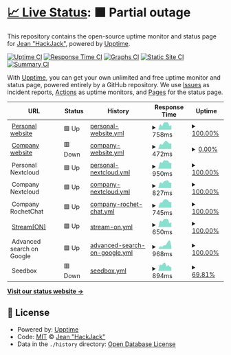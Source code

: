 # [📈 Live Status](https://hackjack-101.github.io/upptime): <!--live status--> **🟧 Partial outage**

This repository contains the open-source uptime monitor and status page for [Jean "HackJack"](https://hackjack.info), powered by [Upptime](https://github.com/upptime/upptime).

[![Uptime CI](https://github.com/hackjack-101/upptime/workflows/Uptime%20CI/badge.svg)](https://github.com/hackjack-101/upptime/actions?query=workflow%3A%22Uptime+CI%22)
[![Response Time CI](https://github.com/hackjack-101/upptime/workflows/Response%20Time%20CI/badge.svg)](https://github.com/hackjack-101/upptime/actions?query=workflow%3A%22Response+Time+CI%22)
[![Graphs CI](https://github.com/hackjack-101/upptime/workflows/Graphs%20CI/badge.svg)](https://github.com/hackjack-101/upptime/actions?query=workflow%3A%22Graphs+CI%22)
[![Static Site CI](https://github.com/hackjack-101/upptime/workflows/Static%20Site%20CI/badge.svg)](https://github.com/hackjack-101/upptime/actions?query=workflow%3A%22Static+Site+CI%22)
[![Summary CI](https://github.com/hackjack-101/upptime/workflows/Summary%20CI/badge.svg)](https://github.com/hackjack-101/upptime/actions?query=workflow%3A%22Summary+CI%22)

With [Upptime](https://upptime.js.org), you can get your own unlimited and free uptime monitor and status page, powered entirely by a GitHub repository. We use [Issues](https://github.com/hackjack-101/upptime/issues) as incident reports, [Actions](https://github.com/hackjack-101/upptime/actions) as uptime monitors, and [Pages](https://hackjack-101.github.io/upptime) for the status page.

<!--start: status pages-->
<!-- This summary is generated by Upptime (https://github.com/upptime/upptime) -->
<!-- Do not edit this manually, your changes will be overwritten -->
<!-- prettier-ignore -->
| URL | Status | History | Response Time | Uptime |
| --- | ------ | ------- | ------------- | ------ |
| <img alt="" src="https://icons.duckduckgo.com/ip3/hackjack.info.ico" height="13"> [Personal website](https://hackjack.info) | 🟩 Up | [personal-website.yml](https://github.com/HackJack-101/upptime/commits/HEAD/history/personal-website.yml) | <details><summary><img alt="Response time graph" src="./graphs/personal-website/response-time-week.png" height="20"> 758ms</summary><br><a href="https://hackjack-101.github.io/upptime/history/personal-website"><img alt="Response time 752" src="https://img.shields.io/endpoint?url=https%3A%2F%2Fraw.githubusercontent.com%2FHackJack-101%2Fupptime%2FHEAD%2Fapi%2Fpersonal-website%2Fresponse-time.json"></a><br><a href="https://hackjack-101.github.io/upptime/history/personal-website"><img alt="24-hour response time 635" src="https://img.shields.io/endpoint?url=https%3A%2F%2Fraw.githubusercontent.com%2FHackJack-101%2Fupptime%2FHEAD%2Fapi%2Fpersonal-website%2Fresponse-time-day.json"></a><br><a href="https://hackjack-101.github.io/upptime/history/personal-website"><img alt="7-day response time 758" src="https://img.shields.io/endpoint?url=https%3A%2F%2Fraw.githubusercontent.com%2FHackJack-101%2Fupptime%2FHEAD%2Fapi%2Fpersonal-website%2Fresponse-time-week.json"></a><br><a href="https://hackjack-101.github.io/upptime/history/personal-website"><img alt="30-day response time 770" src="https://img.shields.io/endpoint?url=https%3A%2F%2Fraw.githubusercontent.com%2FHackJack-101%2Fupptime%2FHEAD%2Fapi%2Fpersonal-website%2Fresponse-time-month.json"></a><br><a href="https://hackjack-101.github.io/upptime/history/personal-website"><img alt="1-year response time 756" src="https://img.shields.io/endpoint?url=https%3A%2F%2Fraw.githubusercontent.com%2FHackJack-101%2Fupptime%2FHEAD%2Fapi%2Fpersonal-website%2Fresponse-time-year.json"></a></details> | <details><summary><a href="https://hackjack-101.github.io/upptime/history/personal-website">100.00%</a></summary><a href="https://hackjack-101.github.io/upptime/history/personal-website"><img alt="All-time uptime 100.00%" src="https://img.shields.io/endpoint?url=https%3A%2F%2Fraw.githubusercontent.com%2FHackJack-101%2Fupptime%2FHEAD%2Fapi%2Fpersonal-website%2Fuptime.json"></a><br><a href="https://hackjack-101.github.io/upptime/history/personal-website"><img alt="24-hour uptime 100.00%" src="https://img.shields.io/endpoint?url=https%3A%2F%2Fraw.githubusercontent.com%2FHackJack-101%2Fupptime%2FHEAD%2Fapi%2Fpersonal-website%2Fuptime-day.json"></a><br><a href="https://hackjack-101.github.io/upptime/history/personal-website"><img alt="7-day uptime 100.00%" src="https://img.shields.io/endpoint?url=https%3A%2F%2Fraw.githubusercontent.com%2FHackJack-101%2Fupptime%2FHEAD%2Fapi%2Fpersonal-website%2Fuptime-week.json"></a><br><a href="https://hackjack-101.github.io/upptime/history/personal-website"><img alt="30-day uptime 100.00%" src="https://img.shields.io/endpoint?url=https%3A%2F%2Fraw.githubusercontent.com%2FHackJack-101%2Fupptime%2FHEAD%2Fapi%2Fpersonal-website%2Fuptime-month.json"></a><br><a href="https://hackjack-101.github.io/upptime/history/personal-website"><img alt="1-year uptime 100.00%" src="https://img.shields.io/endpoint?url=https%3A%2F%2Fraw.githubusercontent.com%2FHackJack-101%2Fupptime%2FHEAD%2Fapi%2Fpersonal-website%2Fuptime-year.json"></a></details>
| <img alt="" src="https://icons.duckduckgo.com/ip3/kbdev.io.ico" height="13"> [Company website](https://kbdev.io) | 🟥 Down | [company-website.yml](https://github.com/HackJack-101/upptime/commits/HEAD/history/company-website.yml) | <details><summary><img alt="Response time graph" src="./graphs/company-website/response-time-week.png" height="20"> 472ms</summary><br><a href="https://hackjack-101.github.io/upptime/history/company-website"><img alt="Response time 581" src="https://img.shields.io/endpoint?url=https%3A%2F%2Fraw.githubusercontent.com%2FHackJack-101%2Fupptime%2FHEAD%2Fapi%2Fcompany-website%2Fresponse-time.json"></a><br><a href="https://hackjack-101.github.io/upptime/history/company-website"><img alt="24-hour response time 452" src="https://img.shields.io/endpoint?url=https%3A%2F%2Fraw.githubusercontent.com%2FHackJack-101%2Fupptime%2FHEAD%2Fapi%2Fcompany-website%2Fresponse-time-day.json"></a><br><a href="https://hackjack-101.github.io/upptime/history/company-website"><img alt="7-day response time 472" src="https://img.shields.io/endpoint?url=https%3A%2F%2Fraw.githubusercontent.com%2FHackJack-101%2Fupptime%2FHEAD%2Fapi%2Fcompany-website%2Fresponse-time-week.json"></a><br><a href="https://hackjack-101.github.io/upptime/history/company-website"><img alt="30-day response time 493" src="https://img.shields.io/endpoint?url=https%3A%2F%2Fraw.githubusercontent.com%2FHackJack-101%2Fupptime%2FHEAD%2Fapi%2Fcompany-website%2Fresponse-time-month.json"></a><br><a href="https://hackjack-101.github.io/upptime/history/company-website"><img alt="1-year response time 496" src="https://img.shields.io/endpoint?url=https%3A%2F%2Fraw.githubusercontent.com%2FHackJack-101%2Fupptime%2FHEAD%2Fapi%2Fcompany-website%2Fresponse-time-year.json"></a></details> | <details><summary><a href="https://hackjack-101.github.io/upptime/history/company-website">0.00%</a></summary><a href="https://hackjack-101.github.io/upptime/history/company-website"><img alt="All-time uptime 45.60%" src="https://img.shields.io/endpoint?url=https%3A%2F%2Fraw.githubusercontent.com%2FHackJack-101%2Fupptime%2FHEAD%2Fapi%2Fcompany-website%2Fuptime.json"></a><br><a href="https://hackjack-101.github.io/upptime/history/company-website"><img alt="24-hour uptime 0.00%" src="https://img.shields.io/endpoint?url=https%3A%2F%2Fraw.githubusercontent.com%2FHackJack-101%2Fupptime%2FHEAD%2Fapi%2Fcompany-website%2Fuptime-day.json"></a><br><a href="https://hackjack-101.github.io/upptime/history/company-website"><img alt="7-day uptime 0.00%" src="https://img.shields.io/endpoint?url=https%3A%2F%2Fraw.githubusercontent.com%2FHackJack-101%2Fupptime%2FHEAD%2Fapi%2Fcompany-website%2Fuptime-week.json"></a><br><a href="https://hackjack-101.github.io/upptime/history/company-website"><img alt="30-day uptime 0.00%" src="https://img.shields.io/endpoint?url=https%3A%2F%2Fraw.githubusercontent.com%2FHackJack-101%2Fupptime%2FHEAD%2Fapi%2Fcompany-website%2Fuptime-month.json"></a><br><a href="https://hackjack-101.github.io/upptime/history/company-website"><img alt="1-year uptime 5.10%" src="https://img.shields.io/endpoint?url=https%3A%2F%2Fraw.githubusercontent.com%2FHackJack-101%2Fupptime%2FHEAD%2Fapi%2Fcompany-website%2Fuptime-year.json"></a></details>
| <img alt="" src="https://icons.duckduckgo.com/ip3/null.ico" height="13"> Personal Nextcloud | 🟩 Up | [personal-nextcloud.yml](https://github.com/HackJack-101/upptime/commits/HEAD/history/personal-nextcloud.yml) | <details><summary><img alt="Response time graph" src="./graphs/personal-nextcloud/response-time-week.png" height="20"> 950ms</summary><br><a href="https://hackjack-101.github.io/upptime/history/personal-nextcloud"><img alt="Response time 868" src="https://img.shields.io/endpoint?url=https%3A%2F%2Fraw.githubusercontent.com%2FHackJack-101%2Fupptime%2FHEAD%2Fapi%2Fpersonal-nextcloud%2Fresponse-time.json"></a><br><a href="https://hackjack-101.github.io/upptime/history/personal-nextcloud"><img alt="24-hour response time 792" src="https://img.shields.io/endpoint?url=https%3A%2F%2Fraw.githubusercontent.com%2FHackJack-101%2Fupptime%2FHEAD%2Fapi%2Fpersonal-nextcloud%2Fresponse-time-day.json"></a><br><a href="https://hackjack-101.github.io/upptime/history/personal-nextcloud"><img alt="7-day response time 950" src="https://img.shields.io/endpoint?url=https%3A%2F%2Fraw.githubusercontent.com%2FHackJack-101%2Fupptime%2FHEAD%2Fapi%2Fpersonal-nextcloud%2Fresponse-time-week.json"></a><br><a href="https://hackjack-101.github.io/upptime/history/personal-nextcloud"><img alt="30-day response time 952" src="https://img.shields.io/endpoint?url=https%3A%2F%2Fraw.githubusercontent.com%2FHackJack-101%2Fupptime%2FHEAD%2Fapi%2Fpersonal-nextcloud%2Fresponse-time-month.json"></a><br><a href="https://hackjack-101.github.io/upptime/history/personal-nextcloud"><img alt="1-year response time 880" src="https://img.shields.io/endpoint?url=https%3A%2F%2Fraw.githubusercontent.com%2FHackJack-101%2Fupptime%2FHEAD%2Fapi%2Fpersonal-nextcloud%2Fresponse-time-year.json"></a></details> | <details><summary><a href="https://hackjack-101.github.io/upptime/history/personal-nextcloud">100.00%</a></summary><a href="https://hackjack-101.github.io/upptime/history/personal-nextcloud"><img alt="All-time uptime 100.00%" src="https://img.shields.io/endpoint?url=https%3A%2F%2Fraw.githubusercontent.com%2FHackJack-101%2Fupptime%2FHEAD%2Fapi%2Fpersonal-nextcloud%2Fuptime.json"></a><br><a href="https://hackjack-101.github.io/upptime/history/personal-nextcloud"><img alt="24-hour uptime 100.00%" src="https://img.shields.io/endpoint?url=https%3A%2F%2Fraw.githubusercontent.com%2FHackJack-101%2Fupptime%2FHEAD%2Fapi%2Fpersonal-nextcloud%2Fuptime-day.json"></a><br><a href="https://hackjack-101.github.io/upptime/history/personal-nextcloud"><img alt="7-day uptime 100.00%" src="https://img.shields.io/endpoint?url=https%3A%2F%2Fraw.githubusercontent.com%2FHackJack-101%2Fupptime%2FHEAD%2Fapi%2Fpersonal-nextcloud%2Fuptime-week.json"></a><br><a href="https://hackjack-101.github.io/upptime/history/personal-nextcloud"><img alt="30-day uptime 100.00%" src="https://img.shields.io/endpoint?url=https%3A%2F%2Fraw.githubusercontent.com%2FHackJack-101%2Fupptime%2FHEAD%2Fapi%2Fpersonal-nextcloud%2Fuptime-month.json"></a><br><a href="https://hackjack-101.github.io/upptime/history/personal-nextcloud"><img alt="1-year uptime 100.00%" src="https://img.shields.io/endpoint?url=https%3A%2F%2Fraw.githubusercontent.com%2FHackJack-101%2Fupptime%2FHEAD%2Fapi%2Fpersonal-nextcloud%2Fuptime-year.json"></a></details>
| <img alt="" src="https://icons.duckduckgo.com/ip3/null.ico" height="13"> Company Nextcloud | 🟩 Up | [company-nextcloud.yml](https://github.com/HackJack-101/upptime/commits/HEAD/history/company-nextcloud.yml) | <details><summary><img alt="Response time graph" src="./graphs/company-nextcloud/response-time-week.png" height="20"> 827ms</summary><br><a href="https://hackjack-101.github.io/upptime/history/company-nextcloud"><img alt="Response time 760" src="https://img.shields.io/endpoint?url=https%3A%2F%2Fraw.githubusercontent.com%2FHackJack-101%2Fupptime%2FHEAD%2Fapi%2Fcompany-nextcloud%2Fresponse-time.json"></a><br><a href="https://hackjack-101.github.io/upptime/history/company-nextcloud"><img alt="24-hour response time 717" src="https://img.shields.io/endpoint?url=https%3A%2F%2Fraw.githubusercontent.com%2FHackJack-101%2Fupptime%2FHEAD%2Fapi%2Fcompany-nextcloud%2Fresponse-time-day.json"></a><br><a href="https://hackjack-101.github.io/upptime/history/company-nextcloud"><img alt="7-day response time 827" src="https://img.shields.io/endpoint?url=https%3A%2F%2Fraw.githubusercontent.com%2FHackJack-101%2Fupptime%2FHEAD%2Fapi%2Fcompany-nextcloud%2Fresponse-time-week.json"></a><br><a href="https://hackjack-101.github.io/upptime/history/company-nextcloud"><img alt="30-day response time 819" src="https://img.shields.io/endpoint?url=https%3A%2F%2Fraw.githubusercontent.com%2FHackJack-101%2Fupptime%2FHEAD%2Fapi%2Fcompany-nextcloud%2Fresponse-time-month.json"></a><br><a href="https://hackjack-101.github.io/upptime/history/company-nextcloud"><img alt="1-year response time 770" src="https://img.shields.io/endpoint?url=https%3A%2F%2Fraw.githubusercontent.com%2FHackJack-101%2Fupptime%2FHEAD%2Fapi%2Fcompany-nextcloud%2Fresponse-time-year.json"></a></details> | <details><summary><a href="https://hackjack-101.github.io/upptime/history/company-nextcloud">100.00%</a></summary><a href="https://hackjack-101.github.io/upptime/history/company-nextcloud"><img alt="All-time uptime 99.90%" src="https://img.shields.io/endpoint?url=https%3A%2F%2Fraw.githubusercontent.com%2FHackJack-101%2Fupptime%2FHEAD%2Fapi%2Fcompany-nextcloud%2Fuptime.json"></a><br><a href="https://hackjack-101.github.io/upptime/history/company-nextcloud"><img alt="24-hour uptime 100.00%" src="https://img.shields.io/endpoint?url=https%3A%2F%2Fraw.githubusercontent.com%2FHackJack-101%2Fupptime%2FHEAD%2Fapi%2Fcompany-nextcloud%2Fuptime-day.json"></a><br><a href="https://hackjack-101.github.io/upptime/history/company-nextcloud"><img alt="7-day uptime 100.00%" src="https://img.shields.io/endpoint?url=https%3A%2F%2Fraw.githubusercontent.com%2FHackJack-101%2Fupptime%2FHEAD%2Fapi%2Fcompany-nextcloud%2Fuptime-week.json"></a><br><a href="https://hackjack-101.github.io/upptime/history/company-nextcloud"><img alt="30-day uptime 100.00%" src="https://img.shields.io/endpoint?url=https%3A%2F%2Fraw.githubusercontent.com%2FHackJack-101%2Fupptime%2FHEAD%2Fapi%2Fcompany-nextcloud%2Fuptime-month.json"></a><br><a href="https://hackjack-101.github.io/upptime/history/company-nextcloud"><img alt="1-year uptime 99.96%" src="https://img.shields.io/endpoint?url=https%3A%2F%2Fraw.githubusercontent.com%2FHackJack-101%2Fupptime%2FHEAD%2Fapi%2Fcompany-nextcloud%2Fuptime-year.json"></a></details>
| <img alt="" src="https://icons.duckduckgo.com/ip3/null.ico" height="13"> Company RochetChat | 🟩 Up | [company-rochet-chat.yml](https://github.com/HackJack-101/upptime/commits/HEAD/history/company-rochet-chat.yml) | <details><summary><img alt="Response time graph" src="./graphs/company-rochet-chat/response-time-week.png" height="20"> 745ms</summary><br><a href="https://hackjack-101.github.io/upptime/history/company-rochet-chat"><img alt="Response time 665" src="https://img.shields.io/endpoint?url=https%3A%2F%2Fraw.githubusercontent.com%2FHackJack-101%2Fupptime%2FHEAD%2Fapi%2Fcompany-rochet-chat%2Fresponse-time.json"></a><br><a href="https://hackjack-101.github.io/upptime/history/company-rochet-chat"><img alt="24-hour response time 641" src="https://img.shields.io/endpoint?url=https%3A%2F%2Fraw.githubusercontent.com%2FHackJack-101%2Fupptime%2FHEAD%2Fapi%2Fcompany-rochet-chat%2Fresponse-time-day.json"></a><br><a href="https://hackjack-101.github.io/upptime/history/company-rochet-chat"><img alt="7-day response time 745" src="https://img.shields.io/endpoint?url=https%3A%2F%2Fraw.githubusercontent.com%2FHackJack-101%2Fupptime%2FHEAD%2Fapi%2Fcompany-rochet-chat%2Fresponse-time-week.json"></a><br><a href="https://hackjack-101.github.io/upptime/history/company-rochet-chat"><img alt="30-day response time 704" src="https://img.shields.io/endpoint?url=https%3A%2F%2Fraw.githubusercontent.com%2FHackJack-101%2Fupptime%2FHEAD%2Fapi%2Fcompany-rochet-chat%2Fresponse-time-month.json"></a><br><a href="https://hackjack-101.github.io/upptime/history/company-rochet-chat"><img alt="1-year response time 676" src="https://img.shields.io/endpoint?url=https%3A%2F%2Fraw.githubusercontent.com%2FHackJack-101%2Fupptime%2FHEAD%2Fapi%2Fcompany-rochet-chat%2Fresponse-time-year.json"></a></details> | <details><summary><a href="https://hackjack-101.github.io/upptime/history/company-rochet-chat">100.00%</a></summary><a href="https://hackjack-101.github.io/upptime/history/company-rochet-chat"><img alt="All-time uptime 100.00%" src="https://img.shields.io/endpoint?url=https%3A%2F%2Fraw.githubusercontent.com%2FHackJack-101%2Fupptime%2FHEAD%2Fapi%2Fcompany-rochet-chat%2Fuptime.json"></a><br><a href="https://hackjack-101.github.io/upptime/history/company-rochet-chat"><img alt="24-hour uptime 100.00%" src="https://img.shields.io/endpoint?url=https%3A%2F%2Fraw.githubusercontent.com%2FHackJack-101%2Fupptime%2FHEAD%2Fapi%2Fcompany-rochet-chat%2Fuptime-day.json"></a><br><a href="https://hackjack-101.github.io/upptime/history/company-rochet-chat"><img alt="7-day uptime 100.00%" src="https://img.shields.io/endpoint?url=https%3A%2F%2Fraw.githubusercontent.com%2FHackJack-101%2Fupptime%2FHEAD%2Fapi%2Fcompany-rochet-chat%2Fuptime-week.json"></a><br><a href="https://hackjack-101.github.io/upptime/history/company-rochet-chat"><img alt="30-day uptime 100.00%" src="https://img.shields.io/endpoint?url=https%3A%2F%2Fraw.githubusercontent.com%2FHackJack-101%2Fupptime%2FHEAD%2Fapi%2Fcompany-rochet-chat%2Fuptime-month.json"></a><br><a href="https://hackjack-101.github.io/upptime/history/company-rochet-chat"><img alt="1-year uptime 100.00%" src="https://img.shields.io/endpoint?url=https%3A%2F%2Fraw.githubusercontent.com%2FHackJack-101%2Fupptime%2FHEAD%2Fapi%2Fcompany-rochet-chat%2Fuptime-year.json"></a></details>
| <img alt="" src="https://icons.duckduckgo.com/ip3/streamon.info.ico" height="13"> [Stream[ON]](https://streamon.info) | 🟩 Up | [stream-on.yml](https://github.com/HackJack-101/upptime/commits/HEAD/history/stream-on.yml) | <details><summary><img alt="Response time graph" src="./graphs/stream-on/response-time-week.png" height="20"> 650ms</summary><br><a href="https://hackjack-101.github.io/upptime/history/stream-on"><img alt="Response time 639" src="https://img.shields.io/endpoint?url=https%3A%2F%2Fraw.githubusercontent.com%2FHackJack-101%2Fupptime%2FHEAD%2Fapi%2Fstream-on%2Fresponse-time.json"></a><br><a href="https://hackjack-101.github.io/upptime/history/stream-on"><img alt="24-hour response time 501" src="https://img.shields.io/endpoint?url=https%3A%2F%2Fraw.githubusercontent.com%2FHackJack-101%2Fupptime%2FHEAD%2Fapi%2Fstream-on%2Fresponse-time-day.json"></a><br><a href="https://hackjack-101.github.io/upptime/history/stream-on"><img alt="7-day response time 650" src="https://img.shields.io/endpoint?url=https%3A%2F%2Fraw.githubusercontent.com%2FHackJack-101%2Fupptime%2FHEAD%2Fapi%2Fstream-on%2Fresponse-time-week.json"></a><br><a href="https://hackjack-101.github.io/upptime/history/stream-on"><img alt="30-day response time 655" src="https://img.shields.io/endpoint?url=https%3A%2F%2Fraw.githubusercontent.com%2FHackJack-101%2Fupptime%2FHEAD%2Fapi%2Fstream-on%2Fresponse-time-month.json"></a><br><a href="https://hackjack-101.github.io/upptime/history/stream-on"><img alt="1-year response time 639" src="https://img.shields.io/endpoint?url=https%3A%2F%2Fraw.githubusercontent.com%2FHackJack-101%2Fupptime%2FHEAD%2Fapi%2Fstream-on%2Fresponse-time-year.json"></a></details> | <details><summary><a href="https://hackjack-101.github.io/upptime/history/stream-on">100.00%</a></summary><a href="https://hackjack-101.github.io/upptime/history/stream-on"><img alt="All-time uptime 100.00%" src="https://img.shields.io/endpoint?url=https%3A%2F%2Fraw.githubusercontent.com%2FHackJack-101%2Fupptime%2FHEAD%2Fapi%2Fstream-on%2Fuptime.json"></a><br><a href="https://hackjack-101.github.io/upptime/history/stream-on"><img alt="24-hour uptime 100.00%" src="https://img.shields.io/endpoint?url=https%3A%2F%2Fraw.githubusercontent.com%2FHackJack-101%2Fupptime%2FHEAD%2Fapi%2Fstream-on%2Fuptime-day.json"></a><br><a href="https://hackjack-101.github.io/upptime/history/stream-on"><img alt="7-day uptime 100.00%" src="https://img.shields.io/endpoint?url=https%3A%2F%2Fraw.githubusercontent.com%2FHackJack-101%2Fupptime%2FHEAD%2Fapi%2Fstream-on%2Fuptime-week.json"></a><br><a href="https://hackjack-101.github.io/upptime/history/stream-on"><img alt="30-day uptime 100.00%" src="https://img.shields.io/endpoint?url=https%3A%2F%2Fraw.githubusercontent.com%2FHackJack-101%2Fupptime%2FHEAD%2Fapi%2Fstream-on%2Fuptime-month.json"></a><br><a href="https://hackjack-101.github.io/upptime/history/stream-on"><img alt="1-year uptime 100.00%" src="https://img.shields.io/endpoint?url=https%3A%2F%2Fraw.githubusercontent.com%2FHackJack-101%2Fupptime%2FHEAD%2Fapi%2Fstream-on%2Fuptime-year.json"></a></details>
| <img alt="" src="https://icons.duckduckgo.com/ip3/null.ico" height="13"> Advanced search on Google | 🟩 Up | [advanced-search-on-google.yml](https://github.com/HackJack-101/upptime/commits/HEAD/history/advanced-search-on-google.yml) | <details><summary><img alt="Response time graph" src="./graphs/advanced-search-on-google/response-time-week.png" height="20"> 968ms</summary><br><a href="https://hackjack-101.github.io/upptime/history/advanced-search-on-google"><img alt="Response time 620" src="https://img.shields.io/endpoint?url=https%3A%2F%2Fraw.githubusercontent.com%2FHackJack-101%2Fupptime%2FHEAD%2Fapi%2Fadvanced-search-on-google%2Fresponse-time.json"></a><br><a href="https://hackjack-101.github.io/upptime/history/advanced-search-on-google"><img alt="24-hour response time 494" src="https://img.shields.io/endpoint?url=https%3A%2F%2Fraw.githubusercontent.com%2FHackJack-101%2Fupptime%2FHEAD%2Fapi%2Fadvanced-search-on-google%2Fresponse-time-day.json"></a><br><a href="https://hackjack-101.github.io/upptime/history/advanced-search-on-google"><img alt="7-day response time 968" src="https://img.shields.io/endpoint?url=https%3A%2F%2Fraw.githubusercontent.com%2FHackJack-101%2Fupptime%2FHEAD%2Fapi%2Fadvanced-search-on-google%2Fresponse-time-week.json"></a><br><a href="https://hackjack-101.github.io/upptime/history/advanced-search-on-google"><img alt="30-day response time 744" src="https://img.shields.io/endpoint?url=https%3A%2F%2Fraw.githubusercontent.com%2FHackJack-101%2Fupptime%2FHEAD%2Fapi%2Fadvanced-search-on-google%2Fresponse-time-month.json"></a><br><a href="https://hackjack-101.github.io/upptime/history/advanced-search-on-google"><img alt="1-year response time 632" src="https://img.shields.io/endpoint?url=https%3A%2F%2Fraw.githubusercontent.com%2FHackJack-101%2Fupptime%2FHEAD%2Fapi%2Fadvanced-search-on-google%2Fresponse-time-year.json"></a></details> | <details><summary><a href="https://hackjack-101.github.io/upptime/history/advanced-search-on-google">100.00%</a></summary><a href="https://hackjack-101.github.io/upptime/history/advanced-search-on-google"><img alt="All-time uptime 100.00%" src="https://img.shields.io/endpoint?url=https%3A%2F%2Fraw.githubusercontent.com%2FHackJack-101%2Fupptime%2FHEAD%2Fapi%2Fadvanced-search-on-google%2Fuptime.json"></a><br><a href="https://hackjack-101.github.io/upptime/history/advanced-search-on-google"><img alt="24-hour uptime 100.00%" src="https://img.shields.io/endpoint?url=https%3A%2F%2Fraw.githubusercontent.com%2FHackJack-101%2Fupptime%2FHEAD%2Fapi%2Fadvanced-search-on-google%2Fuptime-day.json"></a><br><a href="https://hackjack-101.github.io/upptime/history/advanced-search-on-google"><img alt="7-day uptime 100.00%" src="https://img.shields.io/endpoint?url=https%3A%2F%2Fraw.githubusercontent.com%2FHackJack-101%2Fupptime%2FHEAD%2Fapi%2Fadvanced-search-on-google%2Fuptime-week.json"></a><br><a href="https://hackjack-101.github.io/upptime/history/advanced-search-on-google"><img alt="30-day uptime 100.00%" src="https://img.shields.io/endpoint?url=https%3A%2F%2Fraw.githubusercontent.com%2FHackJack-101%2Fupptime%2FHEAD%2Fapi%2Fadvanced-search-on-google%2Fuptime-month.json"></a><br><a href="https://hackjack-101.github.io/upptime/history/advanced-search-on-google"><img alt="1-year uptime 100.00%" src="https://img.shields.io/endpoint?url=https%3A%2F%2Fraw.githubusercontent.com%2FHackJack-101%2Fupptime%2FHEAD%2Fapi%2Fadvanced-search-on-google%2Fuptime-year.json"></a></details>
| <img alt="" src="https://icons.duckduckgo.com/ip3/null.ico" height="13"> Seedbox | 🟥 Down | [seedbox.yml](https://github.com/HackJack-101/upptime/commits/HEAD/history/seedbox.yml) | <details><summary><img alt="Response time graph" src="./graphs/seedbox/response-time-week.png" height="20"> 894ms</summary><br><a href="https://hackjack-101.github.io/upptime/history/seedbox"><img alt="Response time 861" src="https://img.shields.io/endpoint?url=https%3A%2F%2Fraw.githubusercontent.com%2FHackJack-101%2Fupptime%2FHEAD%2Fapi%2Fseedbox%2Fresponse-time.json"></a><br><a href="https://hackjack-101.github.io/upptime/history/seedbox"><img alt="24-hour response time 538" src="https://img.shields.io/endpoint?url=https%3A%2F%2Fraw.githubusercontent.com%2FHackJack-101%2Fupptime%2FHEAD%2Fapi%2Fseedbox%2Fresponse-time-day.json"></a><br><a href="https://hackjack-101.github.io/upptime/history/seedbox"><img alt="7-day response time 894" src="https://img.shields.io/endpoint?url=https%3A%2F%2Fraw.githubusercontent.com%2FHackJack-101%2Fupptime%2FHEAD%2Fapi%2Fseedbox%2Fresponse-time-week.json"></a><br><a href="https://hackjack-101.github.io/upptime/history/seedbox"><img alt="30-day response time 985" src="https://img.shields.io/endpoint?url=https%3A%2F%2Fraw.githubusercontent.com%2FHackJack-101%2Fupptime%2FHEAD%2Fapi%2Fseedbox%2Fresponse-time-month.json"></a><br><a href="https://hackjack-101.github.io/upptime/history/seedbox"><img alt="1-year response time 837" src="https://img.shields.io/endpoint?url=https%3A%2F%2Fraw.githubusercontent.com%2FHackJack-101%2Fupptime%2FHEAD%2Fapi%2Fseedbox%2Fresponse-time-year.json"></a></details> | <details><summary><a href="https://hackjack-101.github.io/upptime/history/seedbox">69.81%</a></summary><a href="https://hackjack-101.github.io/upptime/history/seedbox"><img alt="All-time uptime 63.00%" src="https://img.shields.io/endpoint?url=https%3A%2F%2Fraw.githubusercontent.com%2FHackJack-101%2Fupptime%2FHEAD%2Fapi%2Fseedbox%2Fuptime.json"></a><br><a href="https://hackjack-101.github.io/upptime/history/seedbox"><img alt="24-hour uptime 0.00%" src="https://img.shields.io/endpoint?url=https%3A%2F%2Fraw.githubusercontent.com%2FHackJack-101%2Fupptime%2FHEAD%2Fapi%2Fseedbox%2Fuptime-day.json"></a><br><a href="https://hackjack-101.github.io/upptime/history/seedbox"><img alt="7-day uptime 69.81%" src="https://img.shields.io/endpoint?url=https%3A%2F%2Fraw.githubusercontent.com%2FHackJack-101%2Fupptime%2FHEAD%2Fapi%2Fseedbox%2Fuptime-week.json"></a><br><a href="https://hackjack-101.github.io/upptime/history/seedbox"><img alt="30-day uptime 93.05%" src="https://img.shields.io/endpoint?url=https%3A%2F%2Fraw.githubusercontent.com%2FHackJack-101%2Fupptime%2FHEAD%2Fapi%2Fseedbox%2Fuptime-month.json"></a><br><a href="https://hackjack-101.github.io/upptime/history/seedbox"><img alt="1-year uptime 35.13%" src="https://img.shields.io/endpoint?url=https%3A%2F%2Fraw.githubusercontent.com%2FHackJack-101%2Fupptime%2FHEAD%2Fapi%2Fseedbox%2Fuptime-year.json"></a></details>

<!--end: status pages-->

[**Visit our status website →**](https://hackjack-101.github.io/upptime)

## 📄 License

- Powered by: [Upptime](https://github.com/upptime/upptime)
- Code: [MIT](./LICENSE) © [Jean "HackJack"](https://hackjack.info)
- Data in the `./history` directory: [Open Database License](https://opendatacommons.org/licenses/odbl/1-0/)
